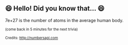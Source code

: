 ## 😄 Hello! Did you know that... 😄
7e+27 is the number of atoms in the average human body.

<sup>(come back in 5 minutes for the next trivia)</sup>


<sup>Credits: http://numbersapi.com</sup>
